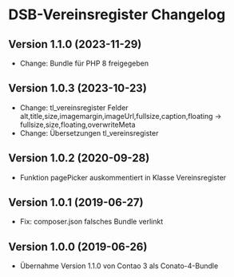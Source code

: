 # DSB-Vereinsregister Changelog

## Version 1.1.0 (2023-11-29)

* Change: Bundle für PHP 8 freigegeben

## Version 1.0.3 (2023-10-23)

* Change: tl_vereinsregister Felder alt,title,size,imagemargin,imageUrl,fullsize,caption,floating -> fullsize,size,floating,overwriteMeta
* Change: Übersetzungen tl_vereinsregister

## Version 1.0.2 (2020-09-28)

* Funktion pagePicker auskommentiert in Klasse Vereinsregister

## Version 1.0.1 (2019-06-27)

* Fix: composer.json falsches Bundle verlinkt

## Version 1.0.0 (2019-06-26)

* Übernahme Version 1.1.0 von Contao 3 als Conato-4-Bundle
